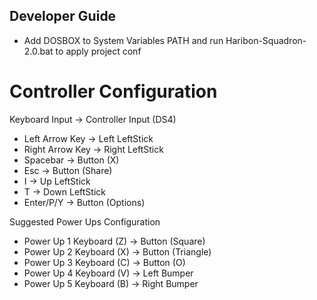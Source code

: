 ## Developer Guide

- Add DOSBOX to System Variables PATH and run Haribon-Squadron-2.0.bat to apply project conf


# Controller Configuration
Keyboard Input    -> Controller Input (DS4) 
- Left Arrow Key    -> Left LeftStick
- Right Arrow Key   -> Right LeftStick
- Spacebar          -> Button (X)
- Esc               -> Button (Share)
- I                 -> Up LeftStick
- T                 -> Down LeftStick
- Enter/P/Y         -> Button (Options)

Suggested Power Ups Configuration
- Power Up 1 
  Keyboard (Z)    -> Button (Square)
- Power Up 2
  Keyboard (X)    -> Button (Triangle)
- Power Up 3
  Keyboard (C)    -> Button (O)
- Power Up 4
  Keyboard (V)    -> Left Bumper
- Power Up 5
  Keyboard (B)    -> Right Bumper
